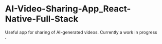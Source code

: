 # AI-Video-Sharing-App_React-Native-Full-Stack
Useful app for sharing of AI-generated videos.
Currently a work in progress  .
